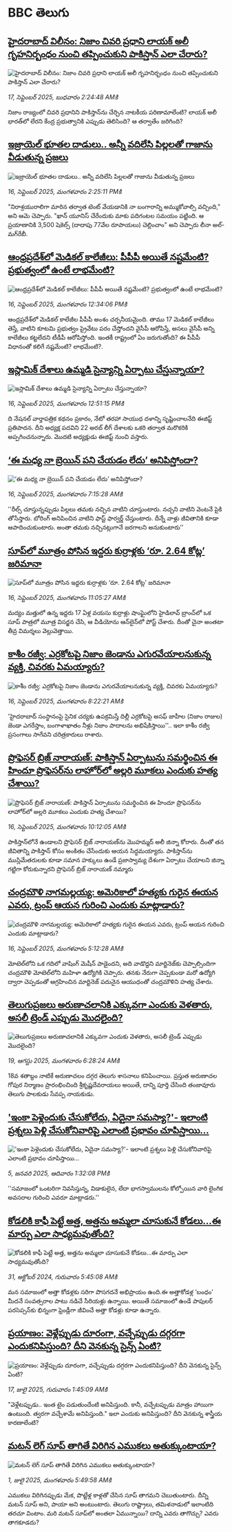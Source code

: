 # BBC తెలుగు## [హైదరాబాద్ విలీనం: నిజాం చివరి ప్రధాని లాయక్ అలీ గృహనిర్బంధం నుంచి తప్పించుకుని పాకిస్తాన్ ఎలా చేరారు?](https://www.bbc.com/telugu/articles/cn5qy359eq1o?at_medium=RSS&at_campaign=rss?at_campaign=githubrss)![హైదరాబాద్ విలీనం: నిజాం చివరి ప్రధాని లాయక్ అలీ గృహనిర్బంధం నుంచి తప్పించుకుని పాకిస్తాన్ ఎలా చేరారు?](https://ichef.bbci.co.uk/ace/ws/240/cpsprodpb/bacc/live/fe010820-9307-11f0-a647-dff301f4a439.jpg)_17, సెప్టెంబర్ 2025, బుధవారం 2:24:48 AMకి_నిజాం రాజ్యంలో చివరి ప్రధానిని పాకిస్తాన్‌ను చేర్చిన నాటకీయ పరిణామాలేంటి?  లాయక్ అలీ భారత్‌లో లేరని కేంద్ర ప్రభుత్వానికి ఎప్పుడు తెలిసింది? ఆ తర్వాతేం జరిగింది?## [ఇజ్రాయెల్ భూతల దాడులు.. అన్నీ వదిలేసి పిల్లలతో గాజాను వీడుతున్న ప్రజలు](https://www.bbc.com/telugu/articles/cy0vj1rkzy7o?at_medium=RSS&at_campaign=rss?at_campaign=githubrss)![ఇజ్రాయెల్ భూతల దాడులు.. అన్నీ వదిలేసి పిల్లలతో గాజాను వీడుతున్న ప్రజలు](https://ichef.bbci.co.uk/ace/ws/240/cpsprodpb/7af0/live/08acab00-92f2-11f0-b391-6936825093bd.jpg)_16, సెప్టెంబర్ 2025, మంగళవారం 2:25:11 PMకి_"నిరాశ్రయురాలిగా మారిన తర్వాత టెంట్ వేయడానికి నా బంగారాన్ని అమ్ముకోవాల్సి వచ్చింది," అని ఆమె చెప్పారు. "ఖాన్ యూనిస్ చేరేందుకు మాకు పదిగంటల సమయం పట్టింది. ఆ ప్రయాణానికి 3,500 షెకెల్స్ (దాదాపు 77వేల రూపాయలు)  చెల్లించాం" అని చెప్పారు లీనా అల్-మగ్‌రేబీ.## [ఆంధ్రప్రదేశ్‌లో మెడికల్ కాలేజీలు: పీపీపీ అయితే నష్టమేంటి? ప్రభుత్వంలో ఉంటే లాభమేంటి?](https://www.bbc.com/telugu/articles/cr4qz6q3zwdo?at_medium=RSS&at_campaign=rss?at_campaign=githubrss)![ఆంధ్రప్రదేశ్‌లో మెడికల్ కాలేజీలు: పీపీపీ అయితే నష్టమేంటి? ప్రభుత్వంలో ఉంటే లాభమేంటి?](https://ichef.bbci.co.uk/ace/ws/240/cpsprodpb/6841/live/588e65f0-92f7-11f0-ba89-ad7477f3387f.jpg)_16, సెప్టెంబర్ 2025, మంగళవారం 12:34:06 PMకి_ఆంధ్రప్రదేశ్‌లో మెడికల్ కాలేజీల పీపీపీ అంశం చర్చనీయమైంది. తాము 17 మెడికల్ కాలేజీలు తెస్తే, వాటిని కూటమి ప్రభుత్వం ప్రైవేటు పరం చేస్తోందని వైసీపీ ఆరోపిస్తే, అసలు వైసీపీ అన్ని కాలేజీలు కట్టలేదని టీడీపీ ఆరోపిస్తోంది. ఇంతకీ రాష్ట్రంలో ఏం జరుగుతోంది? ఈ పీపీపీ విధానంతో కలిగే నష్టమేంటి? లాభమేంటి?.## [ఇస్లామిక్ దేశాలు ఉమ్మడి సైన్యాన్ని ఏర్పాటు చేస్తున్నాయా?](https://www.bbc.com/telugu/articles/c07v1j4rxgko?at_medium=RSS&at_campaign=rss?at_campaign=githubrss)![ఇస్లామిక్ దేశాలు ఉమ్మడి సైన్యాన్ని ఏర్పాటు చేస్తున్నాయా?](https://ichef.bbci.co.uk/ace/ws/240/cpsprodpb/7902/live/18b213f0-92f2-11f0-b391-6936825093bd.jpg)_16, సెప్టెంబర్ 2025, మంగళవారం 12:51:15 PMకి_ది నేషనల్ వార్తాపత్రిక కథనం ప్రకారం, నేటో తరహా సాయుధ దళాన్ని సృష్టించాలనేది ఈజిప్ట్ ప్రతిపాదన. దీని అధ్యక్ష పదవిని 22 అరబ్ లీగ్ దేశాలకు ఒకరి తర్వాత మరొకరికి అప్పగించనున్నారు. మొదటి అధ్యక్షుడు ఈజిప్ట్ నుంచి వస్తారు.## [‘ఈ మధ్య నా బ్రెయిన్ పని చేయడం లేదు’ అనిపిస్తోందా?](https://www.bbc.com/telugu/articles/crkj2d4yrg4o?at_medium=RSS&at_campaign=rss?at_campaign=githubrss)![‘ఈ మధ్య నా బ్రెయిన్ పని చేయడం లేదు’ అనిపిస్తోందా?](https://ichef.bbci.co.uk/ace/ws/240/cpsprodpb/930e/live/fd923410-9233-11f0-a06c-f10cee3fef66.jpg)_16, సెప్టెంబర్ 2025, మంగళవారం 7:15:28 AMకి_''రీల్స్ చూస్తున్నప్పుడు పిల్లలు తమకు నచ్చిన వాటిని చూస్తుంటారు. నచ్చని వాటిని వెంటనే పైకి తోసేస్తారు. బోరింగ్ అనిపించిన వాటిని ఫాస్ట్ ఫార్వర్డ్ చేస్తుంటారు. దీన్నే వాళ్లు జీవితానికి కూడా ఆపాదించుకుంటారు. అంతా తమకు నచ్చినట్లుగానే జరగాలని అనుకుంటారు’’## [సూప్‌‌లో మూత్రం పోసిన ఇద్దరు కుర్రాళ్లకు ‘రూ. 2.64 కోట్ల’ జరిమానా](https://www.bbc.com/telugu/articles/c9qn05g5n5ro?at_medium=RSS&at_campaign=rss?at_campaign=githubrss)![సూప్‌‌లో మూత్రం పోసిన ఇద్దరు కుర్రాళ్లకు ‘రూ. 2.64 కోట్ల’ జరిమానా](https://ichef.bbci.co.uk/ace/ws/240/cpsprodpb/8fb4/live/f397f180-92e6-11f0-84c8-99de564f0440.jpg)_16, సెప్టెంబర్ 2025, మంగళవారం 11:05:27 AMకి_మద్యం మత్తులో  ఉన్న ఇద్దరు 17 ఏళ్ల వయసు కుర్రాళ్లు షాంఘైలోని హైడిలావ్ బ్రాంచ్‌లో  ఒక సూప్ పాత్రలో మూత్ర విసర్జన చేసి, ఆ వీడియోను ఆన్‌లైన్‌లో పోస్ట్ చేశారు. దీంతో చైనా అంతటా తీవ్ర విమర్శలు వెల్లువెత్తాయి.## [కాశీం రజ్వీ: ఎర్రకోటపై నిజాం జెండాను ఎగురవేయాలనుకున్న వ్యక్తి, చివరకు ఏమయ్యారు?](https://www.bbc.com/telugu/articles/cj6xr95z46jo?at_medium=RSS&at_campaign=rss?at_campaign=githubrss)![కాశీం రజ్వీ: ఎర్రకోటపై నిజాం జెండాను ఎగురవేయాలనుకున్న వ్యక్తి, చివరకు ఏమయ్యారు?](https://ichef.bbci.co.uk/ace/ws/240/cpsprodpb/a111/live/457247f0-92c7-11f0-a03a-79264f13f66e.jpg)_16, సెప్టెంబర్ 2025, మంగళవారం 8:22:21 AMకి_'హైదరాబాద్ సంస్థానంపై సైనిక చర్యకు ఉపక్రమిస్తే దిల్లీ ఎర్రకోటపై అసఫ్ జాహీల (నిజాం రాజుల) జెండా ఎగరేస్తాం, బంగాళాఖాతం నీళ్లు నిజాం పాదాలను అభిషేకిస్తాయి''.. ఇలా  కాశీం రజ్వీ ప్రసంగాలు సాగేవని చరిత్రకారులు రాశారు.## [ప్రొఫెసర్ బ్రిజ్ నారాయణ్: పాకిస్తాన్‌ ఏర్పాటును సమర్థించిన ఈ హిందూ ప్రొఫెసర్‌‌ను లాహోర్‌లో అల్లరి మూకలు ఎందుకు హత్య చేశాయి?](https://www.bbc.com/telugu/articles/cy0vy0nppp8o?at_medium=RSS&at_campaign=rss?at_campaign=githubrss)![ప్రొఫెసర్ బ్రిజ్ నారాయణ్: పాకిస్తాన్‌ ఏర్పాటును సమర్థించిన ఈ హిందూ ప్రొఫెసర్‌‌ను లాహోర్‌లో అల్లరి మూకలు ఎందుకు హత్య చేశాయి?](https://ichef.bbci.co.uk/ace/ws/240/cpsprodpb/70d3/live/d1ba0900-9204-11f0-84c8-99de564f0440.jpg)_16, సెప్టెంబర్ 2025, మంగళవారం 10:12:05 AMకి_పాకిస్తాన్‌లోనే ఉండాలని ప్రొఫెసర్ బ్రిజ్ నారాయణ్‌ను  మొహమ్మద్ అలీ జిన్నా కోరారు. దీంతో తన జీవితాన్ని పాకిస్తాన్‌ కోసం అంకితం చేసేందుకు ఆయన సిద్ధమయ్యారు.
పాకిస్తాన్‌ను ముస్లిమేతరులకు కూడా సమాన హక్కులు ఉండే ప్రజాస్వామ్య దేశంగా ఏర్పాటు చేయాలని జిన్నా గట్టిగా కోరుకున్నారని ప్రొఫెసర్ బ్రిజ్ నారాయణ్ నమ్మారు## [చంద్రమౌళి నాగమల్లయ్య: అమెరికాలో హత్యకు గురైన ఈయన ఎవరు, ట్రంప్ ఆయన గురించి ఎందుకు మాట్లాడారు?](https://www.bbc.com/telugu/articles/c4g930xx2lpo?at_medium=RSS&at_campaign=rss?at_campaign=githubrss)![చంద్రమౌళి నాగమల్లయ్య: అమెరికాలో హత్యకు గురైన ఈయన ఎవరు, ట్రంప్ ఆయన గురించి ఎందుకు మాట్లాడారు?](https://ichef.bbci.co.uk/ace/ws/240/cpsprodpb/c8fd/live/335e5f40-92a4-11f0-8324-6f4c8c7834a0.jpg)_16, సెప్టెంబర్ 2025, మంగళవారం 5:12:28 AMకి_మోటెల్‌లోని ఒక గదిలో వాషింగ్ మెషీన్ పాడైందని, అది వాడొద్దని మార్టినెజ్‌కు చెప్పాల్సిందిగా చంద్రమౌళి మోటెల్‌లోని మహిళా ఉద్యోగికి చెప్పారు. తనకు నేరుగా చెప్పకుండా మరో ఉద్యోగి ద్వారా చెప్పడంతో ఆగ్రహించిన మార్టినెజ్ పదునైన ఆయుధంతో చంద్రమౌళిని హత్య చేశారు.## [తెలుగుప్రజలు అరుణాచలానికి ఎక్కువగా ఎందుకు వెళతారు, అసలీ ట్రెండ్ ఎప్పుడు మొదలైంది? ](https://www.bbc.com/telugu/articles/c8jp32zrzxpo?at_medium=RSS&at_campaign=rss?at_campaign=githubrss)![తెలుగుప్రజలు అరుణాచలానికి ఎక్కువగా ఎందుకు వెళతారు, అసలీ ట్రెండ్ ఎప్పుడు మొదలైంది? ](https://ichef.bbci.co.uk/ace/ws/240/cpsprodpb/cf2d/live/01932bf0-7d85-11f0-98a0-956f61945264.jpg)_19, ఆగస్టు 2025, మంగళవారం 6:28:24 AMకి_18వ శతాబ్దం నాటికే అరుణాచలం దగ్గర తెలుగు శాసనాలు కనిపించాయి. ప్రస్తుత అరుణాచల గోపుర నిర్మాణం ప్రారంభించింది శ్రీకృష్ణదేవరాయలు అయితే, దాన్ని పూర్తి చేసింది తంజావూరు తెలుగు పాలకుడు సేవప్ప నాయకుడు.## ['ఇంకా పెళ్లెందుకు చేసుకోలేదు, ఏదైనా సమస్యా?'- ఇలాంటి ప్రశ్నలు పెళ్లి చేసుకోనివారిపై ఎలాంటి ప్రభావం చూపిస్తాయి... ](https://www.bbc.com/telugu/articles/cgq1w3lz7yyo?at_medium=RSS&at_campaign=rss?at_campaign=githubrss)!['ఇంకా పెళ్లెందుకు చేసుకోలేదు, ఏదైనా సమస్యా?'- ఇలాంటి ప్రశ్నలు పెళ్లి చేసుకోనివారిపై ఎలాంటి ప్రభావం చూపిస్తాయి... ](https://ichef.bbci.co.uk/ace/ws/240/cpsprodpb/f6de/live/72c94a60-cb3e-11ef-87df-d575b9a434a4.jpg)_5, జనవరి 2025, ఆదివారం 1:32:08 PMకి_''సమాజంలో ఒంటరిగా నివసిస్తున్న, విడాకులైన, లేదా భాగస్వాములను కోల్పోయిన వారి లైంగిక అవసరాల గురించి ఎవరూ మాట్లాడరు.''## [కోడలికి కాఫీ పెట్టే అత్త, అత్తను అమ్మలా చూసుకునే కోడలు...ఈ మార్పు ఎలా సాధ్యమవుతోంది?](https://www.bbc.com/telugu/articles/c1l41zl8el2o?at_medium=RSS&at_campaign=rss?at_campaign=githubrss)![కోడలికి కాఫీ పెట్టే అత్త, అత్తను అమ్మలా చూసుకునే కోడలు...ఈ మార్పు ఎలా సాధ్యమవుతోంది?](https://ichef.bbci.co.uk/ace/ws/240/cpsprodpb/2b61/live/9176a6d0-8b0e-11ef-a81b-b1eda9741da3.jpg)_31, అక్టోబర్ 2024, గురువారం 5:45:08 AMకి_మన సమాజంలో అత్తా కోడళ్లకు సరిగా పొసగదనే అభిప్రాయం ఉంది.ఈ అత్తాకోడళ్ల ‘బంధం’ మీదనే సంవత్సరాల పాటు నడిచే సీరియళ్లు ఉన్నాయి. అయితే సమాజంలో ఉండే పాపులర్ పరసెప్సన్‌కు భిన్నంగా ఫ్రెండ్లీగా జీవించే అత్తా కోడళ్లు కూడా ఉన్నారు.## [ప్రయాణం: వెళ్లేప్పుడు దూరంగా, వచ్చేప్పుడు దగ్గరగా ఎందుకనిపిస్తుంది? దీని వెనకున్న సైన్స్ ఏంటి?](https://www.bbc.com/telugu/articles/c0l4y727n1jo?at_medium=RSS&at_campaign=rss?at_campaign=githubrss)![ప్రయాణం: వెళ్లేప్పుడు దూరంగా, వచ్చేప్పుడు దగ్గరగా ఎందుకనిపిస్తుంది? దీని వెనకున్న సైన్స్ ఏంటి?](https://ichef.bbci.co.uk/ace/ws/240/cpsprodpb/054c/live/6957c010-62b0-11f0-8e78-11023c48a856.png)_17, జులై 2025, గురువారం 1:45:09 AMకి_"వెళ్లేటప్పుడు.. ఇంత టైం పడుతుందేంటి అనిపిస్తుంది. కానీ, వచ్చేటప్పుడు మాత్రం హాయిగా ఉంటుంది. త్వరగా వచ్చేశామే అనిపిస్తుంది." ఇలా ఎందుకు అనిపిస్తుంది? దీని వెనకున్న శాస్త్రీయ కారణాలేంటి?## [మటన్ లెగ్ సూప్ తాగితే విరిగిన ఎముకలు అతుక్కుంటాయా?](https://www.bbc.com/telugu/articles/c0l4g92j8kzo?at_medium=RSS&at_campaign=rss?at_campaign=githubrss)![మటన్ లెగ్ సూప్ తాగితే విరిగిన ఎముకలు అతుక్కుంటాయా?](https://ichef.bbci.co.uk/ace/ws/240/cpsprodpb/b31e/live/cce532c0-6d41-11f0-9462-bb509dc78127.jpg)_1, జులై 2025, మంగళవారం 5:49:58 AMకి_ఎముకలు విరిగినప్పుడు మేక, పొట్టేళ్ల కాళ్లతో చేసిన సూప్ తాగమని చెబుతుంటారు. దీన్ని మటన్ సూప్ అని, పాయా అని అంటుంటారు. తెలుగు రాష్ట్రాలు, తమిళనాడులో ఇలాంటిది తరచూ వింటాం. మరి మటన్ సూప్‌లో అంతలా ఏమున్నాయి? దాన్ని ఎవరు తాగొచ్చు? ఎవరు తాగకూడదు?